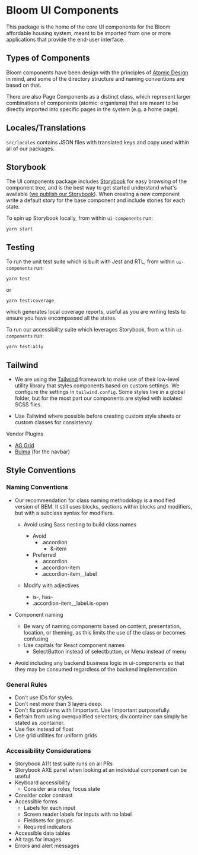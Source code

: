 # Bloom UI Components

This package is the home of the core UI components for the Bloom affordable housing system, meant to be imported from one or more applications that provide the end-user interface.

## Types of Components

Bloom components have been design with the principles of [Atomic Design](http://atomicdesign.bradfrost.com/) in mind, and some of the directory structure and naming conventions are based on that.

There are also Page Components as a distinct class, which represent larger combinations of components (atomic: organisms) that are meant to be directly imported into specific pages in the system (e.g. a home page).

## Locales/Translations

`src/locales` contains JSON files with translated keys and copy used within all of our packages.

## Storybook

The UI components package includes [Storybook](https://storybook.js.org/) for easy browsing of the component tree, and is the best way to get started understand what's available ([we publish our Storybook](https://storybook.bloom.exygy.dev/)). When creating a new component write a default story for the base component and include stories for each state.

To spin up Storybook locally, from within `ui-components` run:

```
yarn start
```

## Testing

To run the unit test suite which is built with Jest and RTL, from within `ui-components` run:

```
yarn test
```

or

```
yarn test:coverage
```

which generates local coverage reports, useful as you are writing tests to ensure you have encompassed all the states.

To run our accessibility suite which leverages Storybook, from within `ui-components` run:

```
yarn test:a11y
```

## Tailwind

- We are using the [Tailwind](https://v1.tailwindcss.com) framework to make use of their low-level utility library that styles components based on custom settings. We configure the settings in `tailwind.config`. Some styles live in a global folder, but for the most part our components are styled with isolated SCSS files.

- Use Tailwind where possible before creating custom style sheets or custom classes for consistency.

Vendor Plugins

- [AG Grid](https://www.ag-grid.com)
- [Bulma](https://bulma.io/documentation/components/navbar/) (for the navbar)

## Style Conventions

### Naming Conventions

- Our recommendation for class naming methodology is a modified version of BEM. It still uses blocks, sections within blocks and modifiers, but with a subclass syntax for modifiers.

  - Avoid using Sass nesting to build class names

    - Avoid
      - .accordion
        - &-item
    - Preferred
      - .accordion
      - .accordion-item
      - .accordion-item\_\_label

  - Modify with adjectives
    - is-, has-
    - .accordion-item\_\_label.is-open

- Component naming
  - Be wary of naming components based on content, presentation, location, or theming, as this limits the use of the class or becomes confusing
  - Use capitals for React component names
    - SelectButton instead of selectbutton, or Menu instead of menu
- Avoid including any backend business logic in ui-components so that they may be consumed regardless of the backend implementation

### General Rules

- Don’t use IDs for styles.
- Don’t nest more than 3 layers deep.
- Don’t fix problems with !important. Use !important purposefully.
- Refrain from using overqualified selectors; div.container can simply be stated as .container.
- Use flex instead of float
- Use grid utilities for uniform grids

### Accessibility Considerations

- Storybook A11t test suite runs on all PRs
- Storybook AXE panel when looking at an individual component can be useful
- Keyboard accessibility
  - Consider aria roles, focus state
- Consider color contrast
- Accessible forms
  - Labels for each input
  - Screen reader labels for inputs with no label
  - Fieldsets for groups
  - Required indicators
- Accessible data tables
- Alt tags for images
- Errors and alert messages
